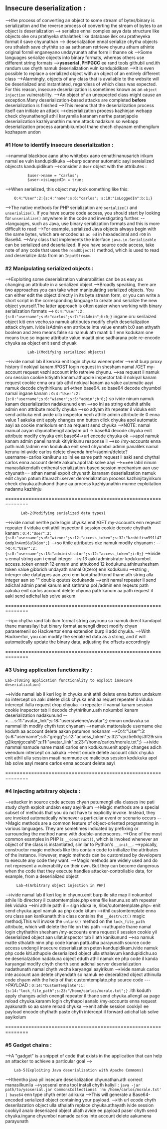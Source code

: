 ## Insecure deserialization :
-->the process of converting an object to some stream of bytes/binary is serializaiton and the reverse process of converting the stream of bytes to an object is deserialization
--> serialize ennal complex aaya data structure like objects oke oru prathyeka sthalathek like database ilek oru pratheyeka format il save chyunathan
--> deserialzation ennal serialize chytha objects oru sthalath save chythite so aa sathanam retrieve chyunu athum athinte original formil enganeyano undayrunath athe form il thanne ok
-->Some languages serialize objects into binary formats, whereas others use different string formats
-->**ysoserial** ,**PHPGCC** ee rand tools githubil und.ith randum use chyth namuk deserialization vuln kandupidikam
-->It is even possible to replace a serialized object with an object of an entirely different class
-->Alarmingly, objects of any class that is available to the website will be deserialized and instantiated, regardless of which class was expected. For this reason, insecure deserialization is sometimes known as an `object injection` vulnerability.
-->An object of an unexpected class might cause an exception.Many deserialization-based attacks are completed **before** deserialization is finished
-->This means that the deserialization process itself can initiate an attack
-->deserialization process kazhinjan webapp check chyunathengil athil karyamila karanam nerthe paranjapole deserialization kazhiyunathin munne attack nadakum.so webapp deserialization process aarambikumbol thane chech chyanam enthengilum kozhapam undon


### #1 How to identify insecure deserialization :
-->nammal blackbox aano atho whitebox aano ennathinanusarich irikum namal ee vuln kandupidikuka
-->burp scanner automatic aayi sereialized objeccts kandupidikum
-->consider a `User` object with the attributes :
              
              $user->name = "carlos"; 
              $user->isLoggedIn = true;
-->When serialized, this object may look something like this:

        O:4:"User":2:{s:4:"name":s:6:"carlos"; s:10:"isLoggedIn":b:1;}

-->The native methods for PHP serialization are `serialize()` and `unserialize()`. If you have source code access, you should start by looking for `unserialize()` anywhere in the code and investigating further.
-->languages, such as Java, use binary serialization formats and this is more difficult to read
-->For example, serialized Java objects always begin with the same bytes, which are encoded as `ac ed` in hexadecimal and `rO0` in Base64.
-->Any class that implements the interface `java.io.Serializable` can be serialized and deserialized. If you have source code access, take note of any code that uses the `readObject()` method, which is used to read and deserialize data from an `InputStream`.

### #2 Manipulating serialized objects :
-->Exploiting some deserialization vulnerabilities can be as easy as changing an attribute in a serialized object
-->Broadly speaking, there are two approaches you can take when manipulating serialized objects. You can either edit the object directly in its byte stream form, or you can write a short script in the corresponding language to create and serialize the new object yourself.The latter approach is often easier when working with binary serialization formats
--> `O:4:"User":2:{s:8:"username";s:6:"carlos";s:7:"isAdmin";b:0;}` ingane oru serilaized object kiti enn vecho.so namuk attributes modify chyth deserialization attack chyam. ivide isAdmin enn atrribute inte value ennath b:0 aan athyath boolean and zero means false so namuk ath maati b:1 enn kodukam one means true.so ingane attribute value maatit pine sadharana pole re-encode chyuka aa object enit send chyuak


              Lab-1(Modifying serialized objects)
-->ivide namal lab il keruka enit login chyuka wiener:peter
-->enit burp proxy history il nokiyal kanam /POST login request in shesham namal /GET my-account request vazhi account info retreive chyunu.
-->aa request il namuk oru session cookie kitiyath kanam.athupole inspector tab il nokiyal kanam request cookie enna oru tab athil nokiyal kanam aa value automatic aayi namuk decode chythirikunu url->then base64. so base64 decode chyumbol namal ingane kanam : `O:4:"User":2:{s:8:"username";s:6:"wiener";s:5:"admin";b:0;}` so ivide ninum namuk kanam deserialization nadakunund enn
-->so ini aa string eduthit athile admin enn attribute modify chyuka
-->so adyam ith repeater il viduka enit send adikuka enit avide ulla inspector vech athile admin attribute ile 0 enna value 1 aakuka enit apply changes enn button click chyuka apol automatic aayi aa cookie marikolum enit aa request send chyuka
-->NOTE: namal manual aayan chyunathengil aadyam url -> base64 decode chyuka enit attribute modify chyuka enit base64->url encode chyuka ok
-->apol namuk kanam admin panel namuk kitiyirikunu response il 
-->so /my-accounts enna path mati /admin enn kodukuka enit send chyumbol admin panalilek namal kerunu ini avide carlos delete chyenda href=/admin/delete?username=carlos kanikunu so ini ee same path request il aaki send chythal carlos enna account delete aakum.apol lab solve aayi
-->==ee labil ninum manasilakendath enthenal serialization-based session mechanism aan use chyunath== athan namal expoit chyunath.karanam deserialization namuk edit chyan patum ithuvazhi.server derserialization process kazhinjitayirikum check chyuka.athukond thane aa process kazhiyunathin munne exploitation nadannu kazhinju

==============================================================

           Lab-2(Modifying serialized data types)
-->ivide namal nerthe pole login chyuka enit /GET my-accounts enn reqeust repeater il viduka enit athil inspector il session cookie decode chythath kanam : `O:4:"User":2:{s:8:"username";s:6:"wiener";s:12:"access_token";s:32:"kznhtfism591l476mdp7n4vm56ulk6on";}`
-->so ithile attributes oke namuk modify chyanam :
-->`O:4:"User":2:{s:8:"username";s:13:"administrator";s:12:"access_token";i:0;}`
-->ivide s ennal string aan i ennal integer
-->s:13 aaki adminstrator kodukumbol. access_token ennath 12 ennam und athukond 12 kodukunu.athinushesham token value gibbridh undayath namal 0(zero) enn kodukunu
-->string , interger oke datatypes aan.zero enn koduthathkond thane ath string alla integer aan so "" double qoutes kodukanda
-->enit namal repeater il send adichal admin panel kanum.enit sathrana pol /admin enn reqeuts path aakuka enit carlos account delete chyuna path kanum aa path request il aaki send adichal lab solve aakum

==============================================================

-->ipo chytha rand lab ilum format string aayirunu so namuk direct kandapol thane manasilayi but binary format aanengil direct modify chyan paranemenil so Hackvertor enna extension burp il add chyuka.
-->With Hackvertor, you can modify the serialized data as a string, and it will automatically update the binary data, adjusting the offsets accordingly

==============================================================

### #3 Using application functionality :

    Lab-3(Using application functionality to exploit insecure deserialization)
-->ivide namal lab il keri log in chyuka.enit athil delete enna button undakum so intercept on aaki delete click chyuka enit aa requet repeater il viduka intercept ilulla request drop chyuka
-->repeater il vannal kanam session cookie inspector tab il decode chythirikunu.ath nokumbol kanam deserialization nadakunund
-->.....s:11:"avatar_link";s:18:"users/wiener/avatar";}   ennan undavuka.so nammal ith modify chyth test chyanam
-->namuk mattoralude username oke koduth aa account delete aakan patumon nokanam
-->O:4:"User":3:{s:8:"username";s:5:"gregg";s:12:"access_token";s:32:"vjnz5etkhjs3f29rsimg2ikqnjgccah8";s:11:"avatar_link";s:23:"/home/carlos/morale.txt";}
-->ivide nammal namude name  maati carlos enn kodukunu.enit apply changes adich veendum intercept on aakuka
-->enit onude delete account click chyuka enit athil ulla session maati nammude ee malicious session kodukuka apol lab solve aayi means carlos enna account delete aayi

==============================================================

### #4 Injecting arbitrary objects :
-->attacker in source code access chyan patumengil ella classes ine pati study chyth exploit undakn easy aayirikum
-->Magic methods are a special subset of methods that you do not have to explicitly invoke. Instead, they are invoked automatically whenever a particular event or scenario occurs
-->Magic methods are a common feature of object-oriented programming in various languages. They are sometimes indicated by prefixing or surrounding the method name with double-underscores.
-->One of the most common examples in PHP is `__construct()`, which is invoked whenever an object of the class is instantiated, similar to Python's `__init__`.
-->ypically, constructor magic methods like this contain code to initialize the attributes of the instance. However, magic methods can be customized by developers to execute any code they want.
-->Magic methods are widely used and do not represent a vulnerability on their own. But they can become dangerous when the code that they execute handles attacker-controllable data, for example, from a deserialized object


         Lab-4(Arbitrary object injection in PHP)
-->ivide namal lab il keri log in chyunu.enit burp ile site map il nokumbol athile lib directory il customtemplate.php enna file kanunu.so ath repeater ilek viduka
-->ini athile path il ~ sign iduka ie, /libs/cutomtemplate.php~ enit send chyuka.apol namuk aa php code kitum
-->ithil customtemplate enna oru class aan kanikunath.this class contains the `__destruct()` magic methodj.This will invoke the `unlink()` method on the `lock_file_path` attribute, which will delete the file on this path
-->athupole thane namal login chythathin shesham /my-accounts enna request il session cookie yil deserialized object aan ullat.inspector tab il ath kanikunund
-->so namuk matte sthalath ninn php code kanan patti.atha parayunath source code access undengil insecure deserialization peten kandupidikam.ivide namuk php code kiti.athupole deserialized object ulla sthalavum kandupidichu.so ee deserialzation nadakuna object eduth athil namuk ee php code il kanda karyangal modify chyth cherth send adichal server deserialization nadathunath namal chyth vecha karyangal aayirikum
-->ivide namuk carlos inte account aan delete chyendath so namuk ee deseralized object athinulla code chyam with the help of that customtemplate.php source code
--->PAYLOAD : `O:14:"CustomTemplate":1:{s:14:"lock_file_path";s:23:"/home/carlos/morale.txt";}` .ith koduth apply changes adich onengil repeater il thane send chyuka.allengil aa page reload chyuka.karanm login chythapol aanalo /my-accounts enna request ayakunath so aa same reload chyuka
-->enit athile session cookiyil ee payload encode chythath paste chyth intercept il forward adichal lab solve aayikolum

==============================================================

### #5 Gadget chains :
-->A "gadget" is a snippet of code that exists in the application that can help an attacker to achieve a particular goal
-->

        Lab-5(Exploiting Java deserialization with Apache Commons)
-->Ithentho java yil insecure deserialization chyunathan.ath correct manasilkunila
-->ysoseral enna tool install chyth kaliyil : `java -jar path/to/ysoserial.jar CommonsCollections4 'rm /home/carlos/morale.txt' | base64`  enn type chyth enter adikuka
-->This will generate a Base64-encoded serialized object containing your payload.
-->ith url ecode chyth deserilazation object ulla sthalath replace chyuka.athayath ivide session cookiyil analo deseriazed object ullath avide ee payload paser chyth send chyuka.ingane chyumbol namade carlos inte account delete aakumena parayunath


